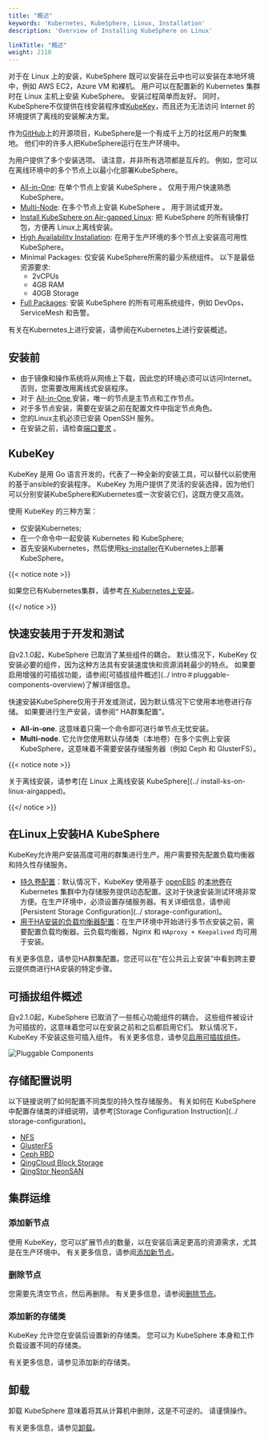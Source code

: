 ```yaml
---
title: "概述"
keywords: 'Kubernetes, KubeSphere, Linux, Installation'
description: 'Overview of Installing KubeSphere on Linux'

linkTitle: "概述"
weight: 2110
---
```


对于在 Linux 上的安装，KubeSphere 既可以安装在云中也可以安装在本地环境中，例如 AWS EC2，Azure VM 和裸机。 用户可以在配置新的 Kubernetes 集群时在 Linux 主机上安装 KubeSphere。 安装过程简单而友好。 同时，KubeSphere不仅提供在线安装程序或[KubeKey](https://github.com/kubesphere/kubekey)，而且还为无法访问 Internet 的环境提供了离线的安装解决方案。

作为[GitHub](https://github.com/kubesphere)上的开源项目，KubeSphere是一个有成千上万的社区用户的聚集地。 他们中的许多人把KubeSphere运行在生产环境中。

为用户提供了多个安装选项。 请注意，并非所有选项都是互斥的。 例如，您可以在离线环境中的多个节点上以最小化部署KubeSphere。

- [All-in-One](../all-in-one): 在单个节点上安装 KubeSphere 。 仅用于用户快速熟悉 KubeSphere。
- [Multi-Node](../multi-node): 在多个节点上安装 KubeSphere 。 用于测试或开发。
- [Install KubeSphere on Air-gapped Linux](../install-ks-on-linux-airgapped): 把 KubeSphere 的所有镜像打包，方便再 Linux上离线安装。
- [High Availability Installation](../master-ha): 在用于生产环境的多个节点上安装高可用性 KubeSphere。
- Minimal Packages: 仅安装 KubeSphere所需的最少系统组件。 以下是最低资源要求:
  - 2vCPUs
  - 4GB RAM
  - 40GB Storage
- [Full Packages](../complete-installation): 安装 KubeSphere 的所有可用系统组件，例如 DevOps，ServiceMesh 和告警。

有关在Kubernetes上进行安装，请参阅在Kubernetes上进行安装概述。

## 安装前

- 由于镜像和操作系统将从网络上下载，因此您的环境必须可以访问Internet。 否则，您需要改用离线式安装程序。
- 对于 [All-in-One ](../all-in-one) 安装，唯一的节点是主节点和工作节点。
- 对于多节点安装，需要在安装之前在配置文件中指定节点角色。
- 您的Linux主机必须已安装 OpenSSH 服务。
- 在安装之前，请检查[端口要求](../port-firewall) 。

## KubeKey

KubeKey 是用 Go 语言开发的，代表了一种全新的安装工具，可以替代以前使用的基于ansible的安装程序。 KubeKey 为用户提供了灵活的安装选择，因为他们可以分别安装KubeSphere和Kubernetes或一次安装它们，这既方便又高效。

使用 KubeKey 的三种方案：

- 仅安装Kubernetes;
- 在一个命令中一起安装 Kubernetes 和 KubeSphere;
- 首先安装Kubernetes，然后使用[ks-installer](https://github.com/kubesphere/ks-installer)在Kubernetes上部署KubeSphere。

{{< notice note >}}

如果您已有Kubernetes集群，请参考[在 Kubernetes上安装](https://kubesphere.io/docs/installing-on-kubernetes/)。

{{</ notice >}} 

## 快速安装用于开发和测试

自v2.1.0起，KubeSphere 已取消了某些组件的耦合。 默认情况下，KubeKey 仅安装必要的组件，因为这种方法具有安装速度快和资源消耗最少的特点。 如果要启用增强的可插拔功能，请参阅[可插拔组件概述](../ intro＃pluggable-components-overview)了解详细信息。

快速安装KubeSphere仅用于开发或测试，因为默认情况下它使用本地卷进行存储。 如果要进行生产安装，请参阅“ HA群集配置”。

- **All-in-one**. 这意味着只需一个命令即可进行单节点无忧安装。
- **Multi-node**. 它允许您使用默认存储类（本地卷）在多个实例上安装 KubeSphere，这意味着不需要安装存储服务器（例如 Ceph 和 GlusterFS）。

{{< notice note >}}

关于离线安装，请参考[在 Linux 上离线安装 KubeSphere](../ install-ks-on-linux-airgapped)。

{{</ notice >}} 

## 在Linux上安装HA KubeSphere

KubeKey允许用户安装高度可用的群集进行生产。用户需要预先配置负载均衡器和持久性存储服务。

- [持久卷配置](../storage-configuration)：默认情况下，KubeKey 使用基于 [openEBS](https://openebs.io/) 的[本地卷](https://kubernetes.io/docs/concepts/storage/volumes/#local)在 Kubernetes 集群中为存储服务提供动态配置。这对于快速安装测试环境非常方便。在生产环境中，必须设置存储服务器。有关详细信息，请参阅[Persistent Storage Configuration](../ storage-configuration)。
- [用于HA安装的负载均衡器配置](../master-ha)：在生产环境中开始进行多节点安装之前，需要配置负载均衡器。云负载均衡器，Nginx 和 `HAproxy + Keepalived`  均可用于安装。

有关更多信息，请参见HA群集配置。您还可以在“在公共云上安装”中看到跨主要云提供商进行HA安装的特定步骤。

## 可插拔组件概述

自v2.1.0起，KubeSphere 已取消了一些核心功能组件的耦合。 这些组件被设计为可插拔的，这意味着您可以在安装之前和之后都启用它们。 默认情况下，KubeKey 不安装这些可插入组件。 有关更多信息，请参见[启用可插拔组件](../../../pluggable-components/)。

![Pluggable Components](https://pek3b.qingstor.com/kubesphere-docs/png/20191207140846.png)

## 存储配置说明

以下链接说明了如何配置不同类型的持久性存储服务。 有关如何在 KubeSphere 中配置存储类的详细说明，请参考[Storage Configuration Instruction](../ storage-configuration)。

- [NFS](https://kubernetes.io/docs/concepts/storage/volumes/#nfs)
- [GlusterFS](https://www.gluster.org/)
- [Ceph RBD](https://ceph.com/)
- [QingCloud Block Storage](https://docs.qingcloud.com/product/storage/volume/)
- [QingStor NeonSAN](https://docs.qingcloud.com/product/storage/volume/super_high_performance_shared_volume/)

## 集群运维

### 添加新节点

使用 KubeKey，您可以扩展节点的数量，以在安装后满足更高的资源需求，尤其是在生产环境中。 有关更多信息，请参阅[添加新节点](../../cluster-operation/add-new-nodes)。

### 删除节点

您需要先清空节点，然后再删除。 有关更多信息，请参阅[删除节点](../../cluster-operation/remove-nodes)。

### 添加新的存储类

KubeKey 允许您在安装后设置新的存储类。 您可以为 KubeSphere 本身和工作负载设置不同的存储类。

有关更多信息，请参见添加新的存储类。

## 卸载

卸载 KubeSphere 意味着将其从计算机中删除，这是不可逆的。 请谨慎操作。

有关更多信息，请参见[卸载](..././uninstalling/uninstalling-kubesphere-and-kubernetes)。